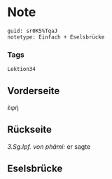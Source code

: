 # Note
```
guid: sr0K5%TqaJ
notetype: Einfach + Eselsbrücke
```

### Tags
```
Lektion34
```

## Vorderseite
ἐφή

## Rückseite
<i>3.Sg.Ipf. von phämi:</i> er sagte

## Eselsbrücke

